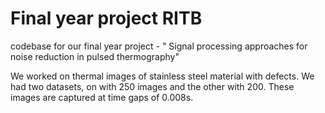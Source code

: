 # Final year project RITB
codebase for our final year project - " Signal processing approaches for noise reduction in pulsed thermography"

We worked on thermal images of stainless steel material with defects. We had two datasets, on with 250 images and the other with 200. These images are captured at time gaps of 0.008s. 

 

